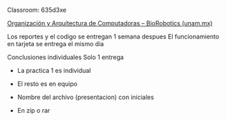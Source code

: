 Classroom: 635d3xe

[Organización y Arquitectura de Computadoras – BioRobotics (unam.mx)](https://biorobotics.fi-p.unam.mx/organizacion-y-arquitectura-de-computadoras/)

Los reportes y el codigo se entregan 1 semana despues
El funcionamiento en tarjeta se entrega el mismo dia

Conclusiones individuales
Solo 1 entrega

- La practica 1 es individual
- El resto es en equipo

- Nombre del archivo (presentacion) con iniciales
- En zip o rar